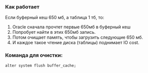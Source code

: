 ### Как работает
Если буферный кеш 650 мб, а таблица 1 тб, то:
  1. Oracle сначала прочтет первые 650мб в буферный кеш
  2. Попробует найти в этих 650мб запись.
  3. Потом очищает память, чтобы загрузить следующие 650 мб.
  4. И каждое такое чтение диска (таблицы) поднимает IO cost.
  


### Команда для очистки: 
````
alter system flush buffer_cache;
````
